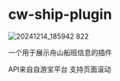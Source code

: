 # cw-ship-plugin

![20241214_185942 822](https://github.com/user-attachments/assets/9b1d2328-d1bf-4eff-bbf9-a3d658ba47a5)

一个用于展示舟山船班信息的插件

API来自自游宝平台 支持页面滚动
